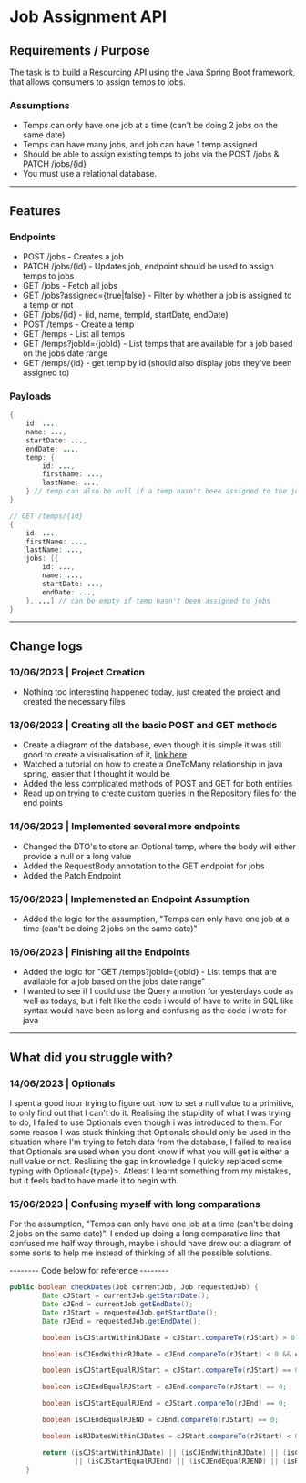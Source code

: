 # Job Assignment API

<!-- {add test badges here, all projects you build from here on out will have tests, therefore you should have github workflow badges at the top of your repositories: [Github Workflow Badges](https://docs.github.com/en/actions/monitoring-and-troubleshooting-workflows/adding-a-workflow-status-badge)} -->

<!-- ## Demo & Snippets

- Include hosted link
- Include images of app if CLI or Client App

--- -->

## Requirements / Purpose

The task is to build a Resourcing API using the Java Spring Boot framework, that allows consumers to assign temps to jobs.

### Assumptions

- Temps can only have one job at a time (can't be doing 2 jobs on the same date)
- Temps can have many jobs, and job can have 1 temp assigned
- Should be able to assign existing temps to jobs via the POST /jobs & PATCH /jobs/{id}
- You must use a relational database.

---

<!-- ## Build Steps

- how to build / run project
- use proper code snippets if there are any commands to run

---

## Design Goals / Approach

--- -->

## Features

### Endpoints

- POST /jobs - Creates a job
- PATCH /jobs/{id} - Updates job, endpoint should be used to assign temps to jobs
- GET /jobs - Fetch all jobs
- GET /jobs?assigned={true|false} - Filter by whether a job is assigned to a temp or not
- GET /jobs/{id} - (id, name, tempId, startDate, endDate)
- POST /temps - Create a temp
- GET /temps - List all temps
- GET /temps?jobId={jobId} - List temps that are available for a job based on the jobs date range
- GET /temps/{id} - get temp by id (should also display jobs they've been assigned to)

### Payloads

```java
{
	id: ...,
	name: ...,
	startDate: ...,
	endDate: ...,
	temp: {
		id: ...,
		firstName: ...,
		lastName: ...,
	} // temp can also be null if a temp hasn't been assigned to the job
}

// GET /temps/{id}
{
	id: ...,
	firstName: ...,
	lastName: ...,
	jobs: [{
		id: ...,
		name: ...,
		startDate: ...,
		endDate: ...,
	}, ...] // can be empty if temp hasn't been assigned to jobs
}
```

---

<!-- ## Known issues

- Remaining bugs, things that have been left unfixed
- Features that are buggy / flimsy

--- -->

<!-- ## Future Goals

- What are the immediate features you'd add given more time

--- -->

## Change logs

### 10/06/2023 | Project Creation

- Nothing too interesting happened today, just created the project and created the necessary files

### 13/06/2023 | Creating all the basic POST and GET methods

- Create a diagram of the database, even though it is simple it was still good to create a visualisation of it, [link here](https://dbdiagram.io/d/6487bd63722eb77494d83e11)
- Watched a tutorial on how to create a OneToMany relationship in java spring, easier that I thought it would be
- Added the less complicated methods of POST and GET for both entities
- Read up on trying to create custom queries in the Repository files for the end points

### 14/06/2023 | Implemented several more endpoints

- Changed the DTO's to store an Optional<Long> temp, where the body will either provide a null or a long value
- Added the RequestBody annotation to the GET endpoint for jobs
- Added the Patch Endpoint

### 15/06/2023 | Implemeneted an Endpoint Assumption

- Added the logic for the assumption, "Temps can only have one job at a time (can't be doing 2 jobs on the same date)"

### 16/06/2023 | Finishing all the Endpoints

- Added the logic for "GET /temps?jobId={jobId} - List temps that are available for a job based on the jobs date range"
- I wanted to see if I could use the Query annotion for yesterdays code as well as todays, but i felt like the code i would of have to write in SQL like syntax would have been as long and confusing as the code i wrote for java

---

## What did you struggle with?

### 14/06/2023 | Optionals

I spent a good hour trying to figure out how to set a null value to a primitive, to only find out that I can't do it. Realising the stupidity of what I was trying to do, I failed to use Optionals even though i was introduced to them. For some reason I was stuck thinking that Optionals should only be used in the situation where I'm trying to fetch data from the database, I failed to realise that Optionals are used when you dont know if what you will get is either a null value or not. Realising the gap in knowledge I quickly replaced some typing with Optional<{type}>. Atleast I learnt something from my mistakes, but it feels bad to have made it to begin with.

### 15/06/2023 | Confusing myself with long comparations

For the assumption, "Temps can only have one job at a time (can't be doing 2 jobs on the same date)". I ended up doing a long comparative line that confused me half way through, maybe i should have drew out a diagram of some sorts to help me instead of thinking of all the possible solutions.

-------- Code below for reference --------

```java
public boolean checkDates(Job currentJob, Job requestedJob) {
		Date cJStart = currentJob.getStartDate();
		Date cJEnd = currentJob.getEndDate();
		Date rJStart = requestedJob.getStartDate();
		Date rJEnd = requestedJob.getEndDate();

		boolean isCJStartWithinRJDate = cJStart.compareTo(rJStart) > 0 && cJStart.compareTo(rJEnd) < 0;

		boolean isCJEndWithinRJDate = cJEnd.compareTo(rJStart) < 0 && cJEnd.compareTo(rJEnd) > 0;

		boolean isCJStartEqualRJStart = cJStart.compareTo(rJStart) == 0;

		boolean isCJEndEqualRJStart = cJEnd.compareTo(rJStart) == 0;

		boolean isCJStartEqualRJEnd = cJStart.compareTo(rJEnd) == 0;

		boolean isCJEndEqualRJEND = cJEnd.compareTo(rJStart) == 0;

		boolean isRJDatesWithinCJDates = cJStart.compareTo(rJStart) < 0 && cJEnd.compareTo(rJEnd) > 0;

		return (isCJStartWithinRJDate) || (isCJEndWithinRJDate) || (isCJStartEqualRJStart) || (isCJEndEqualRJStart)
				|| (isCJStartEqualRJEnd) || (isCJEndEqualRJEND) || (isRJDatesWithinCJDates);
	}

```

<!-- ---

## Further details, related projects, reimplementations

- Is this project a reimplementation for something you've done in the past? if so explain it and link it here.
- If it's an API, is there a client app that works with this project? link it -->
